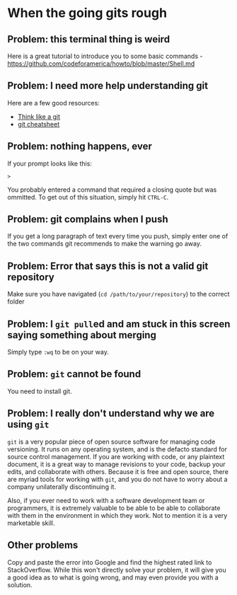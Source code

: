 # When the going gits rough

## Problem: this terminal thing is weird
Here is a great tutorial to introduce you to some basic commands - https://github.com/codeforamerica/howto/blob/master/Shell.md


## Problem: I need more help understanding git
Here are a few good resources:
+ [Think like a git](http://think-like-a-git.net/)
+ [git cheatsheet](http://cheat.errtheblog.com/s/git)


## Problem: nothing happens, ever
If your prompt looks like this:

````
>
````

You probably entered a command that required a closing quote but was ommitted. To get out of
this situation, simply hit `CTRL-C`.


## Problem: git complains when I push
If you get a long paragraph of text every time you push, simply enter one of the two commands
git recommends to make the warning go away.


## Problem: Error that says this is not a valid git repository
Make sure you have navigated (`cd /path/to/your/repository`) to the correct folder


## Problem: I `git pull`ed and am stuck in this screen saying something about merging
Simply type `:wq` to be on your way.


## Problem: `git` cannot be found
You need to install git.


## Problem: I really don't understand why we are using `git`
`git` is a very popular piece of open source software for managing code versioning. It runs on any operating system, and is the defacto
standard for source control management. If you are working with code, or any plaintext document, it is a great way to manage
revisions to your code, backup your edits, and collaborate with others. Because it is free and open source, there are myriad tools
for working with `git`, and you do not have to worry about a company unilaterally discontinuing it.

Also, if you ever need to work with a software development team or programmers, it is extremely valuable to be able to be able to collaborate
with them in the environment in which they work. Not to mention it is a very marketable skill.



## Other problems
Copy and paste the error into Google and find the highest rated link to StackOverflow. While this won't directly solve
your problem, it will give you a good idea as to what is going wrong, and may even provide you with a solution.

